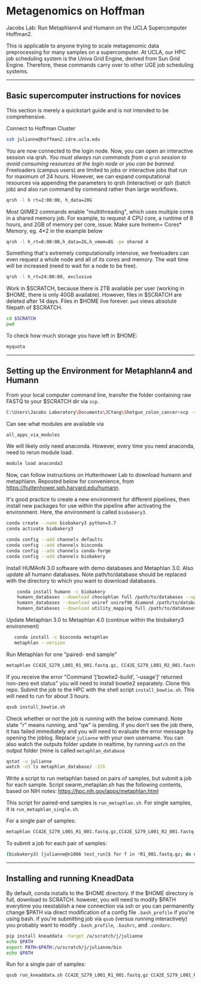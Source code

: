 # Metagenomics on Hoffman
Jacobs Lab: Run Metaphlann4 and Humann on the UCLA Supercomputer Hoffman2. 

This is applicable to anyone trying to scale metagenomic data preprocessing for many samples on a supercomputer. 
At UCLA, our HPC job scheduling system is the Univa Grid Engine, derived from Sun Grid Engine. Therefore, these commands carry over to other UGE job scheduling systems. 


---
## Basic supercomputer instructions for novices
This section is merely a quickstart guide and is not intended to be comprehensive.

Connect to Hoffman Cluster
```bash
ssh julianne@hoffman2.idre.ucla.edu
```
You are now connected to the login node. Now, you can open an interactive session via qrsh. *You must always run commands from a `qrsh` session to avoid consuming resources at the login node or you can be banned.* Freeloaders (campus users) are limited to jobs or interactive jobs that run for maximum of 24 hours. However, we can expand computational resources via appending the parameters to qrsh (interactive) or qsh (batch job) and also run command by command rather than large workflows.

```bash
qrsh -l h rt=2:00:00, h_data=20G
```
Most QIIME2 commands enable "multithreading", which uses multiple cores in a shared memory job. 
For example, to request 4 CPU core, a runtime of 8 hours, and 2GB of memory per core, issue:
Make sure hvmem= Cores* Memory, eg. 4*2 in the example below

```bash
qrsh -l h_rt=8:00:00,h_data=2G,h_vmem=8G -pe shared 4
```
Something that's extremely computationally intensive, we freeloaders can even request a whole node and all of its cores and memory. The wait time will be increased (need to wait for a node to be free).

```bash 
qrsh -l h_rt=24:00:00, exclusive 
```

Work in $SCRATCH, because there is 2TB available per user (working in $HOME, there is only 40GB available). However, files in $SCRATCH are deleted after 14 days. Files in $HOME live forever. `pwd` views absolute filepath of $SCRATCH.
```bash
cd $SCRATCH
pwd
```
To check how much storage you have left in $HOME: 
```bash
myquota
```
---
## Setting up the Environment for Metaphlann4 and Humann

From your local computer command line, transfer the folder containing raw FASTQ to your $SCRATCH dir via `scp`. 

```bash 
C:\Users\Jacobs Laboratory\Documents\JCYang\Shotgun_colon_cancer>scp -r Shotgun_colon_cancer julianne@hoffman2.idre.ucla.edu:/u/scratch/j/julianne 
```

Can see what modules are available via 
```bash
all_apps_via_modules
```
We will likely only need anaconda. However, every time you need anaconda, need to rerun module load.
```bash
module load anaconda3
```
Now, can follow instructions on Huttenhower Lab to download humann and metaphlann. Reposted below for convenience, from https://huttenhower.sph.harvard.edu/humann.

It's good practice to create a new environment for different pipelines, then install new packages for use within the pipeline after activating the environment.
Here, the environment is called `biobakery3`.

```bash
conda create --name biobakery3 python=3.7
conda activate biobakery3
```
```bash
conda config --add channels defaults
conda config --add channels bioconda
conda config --add channels conda-forge
conda config --add channels biobakery
```
Install HUMAnN 3.0 software with demo databases and Metaphlan 3.0. Also update all humann databases. Note path/to/database should be replaced with the directory to which you want to download databases.

```bash
    conda install humann -c biobakery
    humann_databases --download chocophlan full /path/to/databases --update-config yes
    humann_databases --download uniref uniref90_diamond /path/to/databases --update-config yes
    humann_databases --download utility_mapping full /path/to/databases --update-config yes
```

Update Metaphlan 3.0 to Metaphlan 4.0 (continue within the biobakery3 environment)
```bash
   conda install -c bioconda metaphlan
   metaphlan --version
```

Run Metaphlan for one "paired- end sample"
```bash
metaphlan CC42E_S279_L001_R1_001.fastq.gz, CC42E_S279_L001_R2_001.fastq.gz --bowtie2out metagenome.bowtie2.bz2 --nproc 5 --input_type fastq -o profiled_metagenome.txt
```

If you receive the error "Command ‘[‘bowtie2-build’, ‘–usage’]’ returned non-zero exit status"
you will need to install bowtie2 separately. Clone this repo. Submit the job to the HPC with the shell script `install_bowtie.sh`. This will need to run for about 3 hours.

```bash
qsub install_bowtie.sh
```

Check whether or not the job is running with the below command. Note state "r" means running, and "qw" is pending. if you don't see the job there, it has failed immediately and you will need to evaluate the error message by opening the joblog. Replace `julianne` with your own username. You can also watch the outputs folder update in realtime, by running `watch` on the output folder (mine is called `metaphlan_database`

```bash
qstat -u julianne
watch -n5 ls metaphlan_database/ -1lh
```
Write a script to run metaphlan based on pairs of samples, but submit a job for each sample. Script swarm_metaplan.sh has the following contents, based on NIH notes: https://hpc.nih.gov/apps/metaphlan.html

This script for paired-end samples is `run_metaphlan.sh`. For single samples, it is `run_metaphlan_single.sh`.

For a single pair of samples:
```bash
metaphlan CC42E_S279_L001_R1_001.fastq.gz,CC42E_S279_L001_R2_001.fastq.gz --bowtie2out metagenome.bowtie2.bz2 --nproc 4 --input_type fastq -o profiled_metagenome.txt --bowtie2db metaphlan_database --index mpa_vJan21_CHOCOPhlAnSGB_202103 
```
To submit a job for each pair of samples:
```bash
(biobakery3) [julianne@n1866 test_run]$ for f in *R1_001.fastq.gz; do name=$(basename $f R1_001.fastq.gz); qsub run_metaphlan.sh ${name}R1_001.fastq.gz ${name}R2_001.fastq.gz; done

```
--------------------------------------
## Installing and running KneadData 

By default, conda installs to the $HOME directory. 
If the $HOME directory is full, download to SCRATCH. however, you will need to modify $PATH everytime you reestablish a new connection via ssh or you can permanently change $PATH via direct modification of a config file `.bash_profile` if you're using bash. if you're submitting job via `qsub` (versus running interactively) you probably want to modify `.bash_profile`, `.bashrc`, and `.condarc`.

```bash
pip install kneaddata -target /u/scratch/j/julianne
echo $PATH
export PATH=$PATH:/u/scratch/j/julianne/bin 
echo $PATH
```

Run for a single pair of samples: 
```bash
qsub run_kneaddata.sh CC42E_S279_L001_R1_001.fastq.gz CC42E_S279_L001_R2_001.fastq.gz  
```
